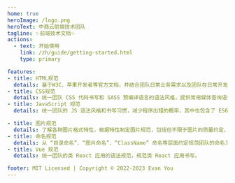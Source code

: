 ```yaml
---
home: true
heroImage: /logo.png
heroText: 中商云前端技术团队
tagline: ✨前端技术文档✨
actions:
  - text: 开始使用
    link: /zh/guide/getting-started.html
    type: primary

features:
- title: HTML规范
  details: 基于W3C、苹果开发者等官方文档，并结合团队日常业务需求以及团队在日常开发过程中总结提炼出的经验而约定。
- title: CSS规范
  details: 统一团队 CSS 代码书写和 SASS 预编译语言的语法风格，提供常用媒体查询语句和浏览器私有属性引用，并从业务层面统一规范常用模块的引用。
- title: JavaScript 规范
  details: 统一团队的 JS 语法风格和书写习惯，减少程序出错的概率，其中也包含了 ES6 的语法规范和最佳实践。

- title: 图片规范
  details: 了解各种图片格式特性，根据特性制定图片规范，包括但不限于图片的质量约定、图片引入方式、图片合并处理等。
- title: 命名规范
  details: 从 “目录命名”、“图片命名”、“ClassName” 命名等层面约定规范团队的命名习惯，增强团队代码的可读性。
- title: Vue 规范
  details: 统一团队的类 React 应用的语法规范，规范类 React 应用书写。

footer: MIT Licensed | Copyright © 2022-2023 Evan You
---
```



